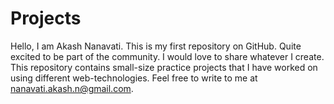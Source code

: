 # Projects
Hello, I am Akash Nanavati. This is my first repository on GitHub. Quite excited to be part of the community. I would love to share whatever I create. 
This repository contains small-size practice projects that I have worked on using different web-technologies. Feel free to write to me at nanavati.akash.n@gmail.com.


